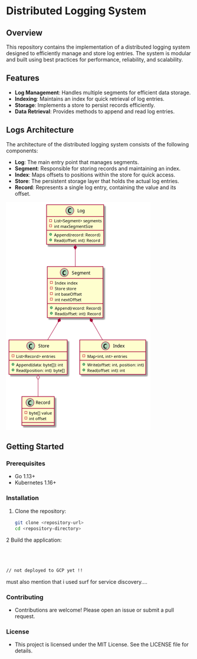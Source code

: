 # Distributed Logging System

## Overview

This repository contains the implementation of a distributed logging system designed to efficiently manage and store log entries. The system is modular and built using best practices for performance, reliability, and scalability.

## Features

- **Log Management**: Handles multiple segments for efficient data storage.
- **Indexing**: Maintains an index for quick retrieval of log entries.
- **Storage**: Implements a store to persist records efficiently.
- **Data Retrieval**: Provides methods to append and read log entries.

## Logs Architecture

The architecture of the distributed logging system consists of the following components:

- **Log**: The main entry point that manages segments.
- **Segment**: Responsible for storing records and maintaining an index.
- **Index**: Maps offsets to positions within the store for quick access.
- **Store**: The persistent storage layer that holds the actual log entries.
- **Record**: Represents a single log entry, containing the value and its offset.

![Class Diagram](./class_diagram_log.png)


## Getting Started

### Prerequisites

- Go 1.13+
- Kubernetes 1.16+

### Installation

1. Clone the repository:
   ```bash
   git clone <repository-url>
   cd <repository-directory>
   ```
2 Build the application:
  ```bash



// not deployed to GCP yet !!
  ```
must also mention that i used surf for service discovery....

### Contributing
- Contributions are welcome! Please open an issue or submit a pull request.
### License
- This project is licensed under the MIT License. See the LICENSE file for details.
